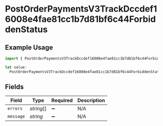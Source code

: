 # PostOrderPaymentsV3TrackDccdef16008e4fae81cc1b7d81bf6c44ForbiddenStatus

## Example Usage

```typescript
import { PostOrderPaymentsV3TrackDccdef16008e4fae81cc1b7d81bf6c44ForbiddenStatus } from "@dhaba/safepay-ts/models/operations";

let value:
  PostOrderPaymentsV3TrackDccdef16008e4fae81cc1b7d81bf6c44ForbiddenStatus = {};
```

## Fields

| Field              | Type               | Required           | Description        |
| ------------------ | ------------------ | ------------------ | ------------------ |
| `errors`           | *string*[]         | :heavy_minus_sign: | N/A                |
| `message`          | *string*           | :heavy_minus_sign: | N/A                |